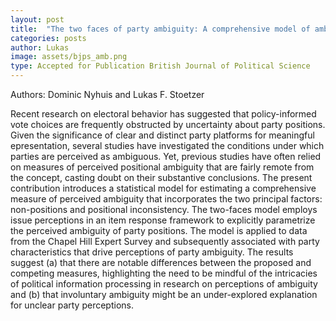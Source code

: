 ```yaml
---
layout: post
title:  "The two faces of party ambiguity: A comprehensive model of ambiguous party perceptions"
categories: posts
author: Lukas
image: assets/bjps_amb.png
type: Accepted for Publication British Journal of Political Science 
---
```


Authors: Dominic Nyhuis and Lukas F. Stoetzer

Recent research on electoral behavior has suggested that policy-informed vote choices are frequently obstructed by uncertainty about party positions. Given the significance of clear and distinct party platforms for meaningful epresentation, several studies have investigated the conditions under which parties are perceived as ambiguous. Yet, previous studies have often relied on measures of perceived positional ambiguity that are fairly remote from the concept, casting doubt on their substantive conclusions. The present contribution introduces a statistical model for estimating a comprehensive measure of perceived ambiguity that incorporates the two principal factors: non-positions and positional inconsistency. The two-faces model employs issue perceptions in an item response framework to explicitly parametrize the perceived ambiguity of party positions. The model is applied to data from the Chapel Hill Expert Survey and subsequently associated with party characteristics that drive perceptions of party ambiguity. The results suggest (a) that there are notable differences between the proposed and competing measures, highlighting the need to be mindful of the intricacies of political information processing in research on perceptions of ambiguity and (b) that involuntary ambiguity might be an under-explored explanation for unclear party perceptions.